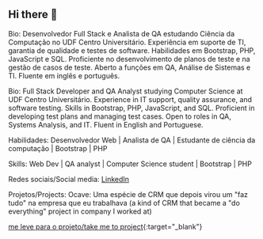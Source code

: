 ## Hi there 👋

<!--
**imponateado/imponateado** is a ✨ _special_ ✨ repository because its `README.md` (this file) appears on your GitHub profile.

Here are some ideas to get you started:

- 🔭 I’m currently working on ...
- 🌱 I’m currently learning ...
- 👯 I’m looking to collaborate on ...
- 🤔 I’m looking for help with ...
- 💬 Ask me about ...
- 📫 How to reach me: ...
- 😄 Pronouns: ...
- ⚡ Fun fact: ...
-->
Bio: Desenvolvedor Full Stack e Analista de QA estudando Ciência da Computação no UDF Centro Universitário. Experiência em suporte de TI, garantia de qualidade e testes de software. Habilidades em Bootstrap, PHP, JavaScript e SQL. Proficiente no desenvolvimento de planos de teste e na gestão de casos de teste. Aberto a funções em QA, Análise de Sistemas e TI. Fluente em inglês e português.

Bio: Full Stack Developer and QA Analyst studying Computer Science at UDF Centro Universitário. Experience in IT support, quality assurance, and software testing. Skills in Bootstrap, PHP, JavaScript, and SQL. Proficient in developing test plans and managing test cases. Open to roles in QA, Systems Analysis, and IT. Fluent in English and Portuguese.

Habilidades: Desenvolvedor Web | Analista de QA | Estudante de ciência da computação | Bootstrap | PHP

Skills: Web Dev | QA analyst | Computer Science student | Bootstrap | PHP

Redes sociais/Social media: [LinkedIn](https://linkedin.com/in/leoteodoro0)

Projetos/Projects:
Ocave:
Uma espécie de CRM que depois virou um "faz tudo" na empresa que eu trabalhava (a kind of CRM that became a "do everything" project in company I worked at)

[me leve para o projeto/take me to project](http://152.70.218.5:1234/ocave/index.php){:target="_blank"}
